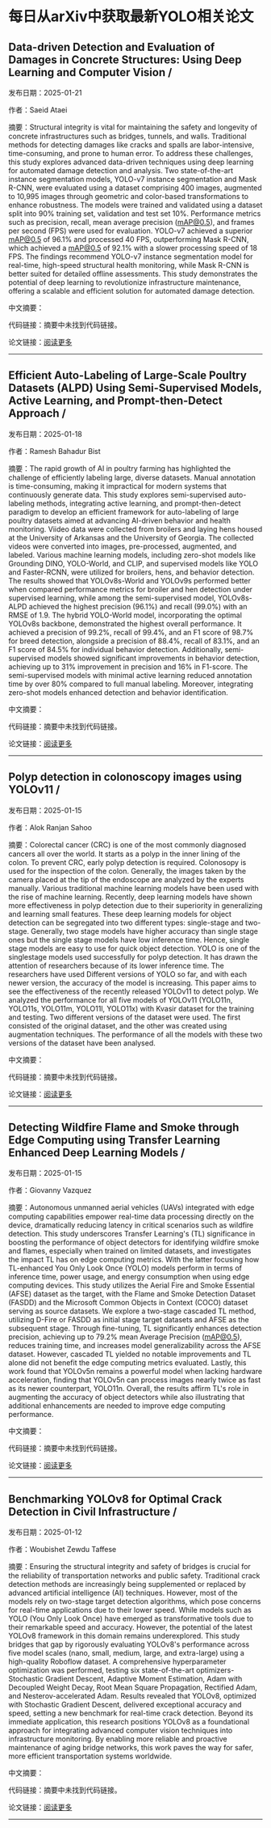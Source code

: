 # 每日从arXiv中获取最新YOLO相关论文


## Data\-driven Detection and Evaluation of Damages in Concrete Structures: Using Deep Learning and Computer Vision / 

发布日期：2025-01-21

作者：Saeid Ataei

摘要：Structural integrity is vital for maintaining the safety and longevity of concrete infrastructures such as bridges, tunnels, and walls. Traditional methods for detecting damages like cracks and spalls are labor\-intensive, time\-consuming, and prone to human error. To address these challenges, this study explores advanced data\-driven techniques using deep learning for automated damage detection and analysis. Two state\-of\-the\-art instance segmentation models, YOLO\-v7 instance segmentation and Mask R\-CNN, were evaluated using a dataset comprising 400 images, augmented to 10,995 images through geometric and color\-based transformations to enhance robustness. The models were trained and validated using a dataset split into 90% training set, validation and test set 10%. Performance metrics such as precision, recall, mean average precision \(mAP@0.5\), and frames per second \(FPS\) were used for evaluation. YOLO\-v7 achieved a superior mAP@0.5 of 96.1% and processed 40 FPS, outperforming Mask R\-CNN, which achieved a mAP@0.5 of 92.1% with a slower processing speed of 18 FPS. The findings recommend YOLO\-v7 instance segmentation model for real\-time, high\-speed structural health monitoring, while Mask R\-CNN is better suited for detailed offline assessments. This study demonstrates the potential of deep learning to revolutionize infrastructure maintenance, offering a scalable and efficient solution for automated damage detection.

中文摘要：


代码链接：摘要中未找到代码链接。

论文链接：[阅读更多](http://arxiv.org/abs/2501.11836v1)

---


## Efficient Auto\-Labeling of Large\-Scale Poultry Datasets \(ALPD\) Using Semi\-Supervised Models, Active Learning, and Prompt\-then\-Detect Approach / 

发布日期：2025-01-18

作者：Ramesh Bahadur Bist

摘要：The rapid growth of AI in poultry farming has highlighted the challenge of efficiently labeling large, diverse datasets. Manual annotation is time\-consuming, making it impractical for modern systems that continuously generate data. This study explores semi\-supervised auto\-labeling methods, integrating active learning, and prompt\-then\-detect paradigm to develop an efficient framework for auto\-labeling of large poultry datasets aimed at advancing AI\-driven behavior and health monitoring. Viideo data were collected from broilers and laying hens housed at the University of Arkansas and the University of Georgia. The collected videos were converted into images, pre\-processed, augmented, and labeled. Various machine learning models, including zero\-shot models like Grounding DINO, YOLO\-World, and CLIP, and supervised models like YOLO and Faster\-RCNN, were utilized for broilers, hens, and behavior detection. The results showed that YOLOv8s\-World and YOLOv9s performed better when compared performance metrics for broiler and hen detection under supervised learning, while among the semi\-supervised model, YOLOv8s\-ALPD achieved the highest precision \(96.1%\) and recall \(99.0%\) with an RMSE of 1.9. The hybrid YOLO\-World model, incorporating the optimal YOLOv8s backbone, demonstrated the highest overall performance. It achieved a precision of 99.2%, recall of 99.4%, and an F1 score of 98.7% for breed detection, alongside a precision of 88.4%, recall of 83.1%, and an F1 score of 84.5% for individual behavior detection. Additionally, semi\-supervised models showed significant improvements in behavior detection, achieving up to 31% improvement in precision and 16% in F1\-score. The semi\-supervised models with minimal active learning reduced annotation time by over 80% compared to full manual labeling. Moreover, integrating zero\-shot models enhanced detection and behavior identification.

中文摘要：


代码链接：摘要中未找到代码链接。

论文链接：[阅读更多](http://arxiv.org/abs/2501.10809v1)

---


## Polyp detection in colonoscopy images using YOLOv11 / 

发布日期：2025-01-15

作者：Alok Ranjan Sahoo

摘要：Colorectal cancer \(CRC\) is one of the most commonly diagnosed cancers all over the world. It starts as a polyp in the inner lining of the colon. To prevent CRC, early polyp detection is required. Colonosopy is used for the inspection of the colon. Generally, the images taken by the camera placed at the tip of the endoscope are analyzed by the experts manually. Various traditional machine learning models have been used with the rise of machine learning. Recently, deep learning models have shown more effectiveness in polyp detection due to their superiority in generalizing and learning small features. These deep learning models for object detection can be segregated into two different types: single\-stage and two\-stage. Generally, two stage models have higher accuracy than single stage ones but the single stage models have low inference time. Hence, single stage models are easy to use for quick object detection. YOLO is one of the singlestage models used successfully for polyp detection. It has drawn the attention of researchers because of its lower inference time. The researchers have used Different versions of YOLO so far, and with each newer version, the accuracy of the model is increasing. This paper aims to see the effectiveness of the recently released YOLOv11 to detect polyp. We analyzed the performance for all five models of YOLOv11 \(YOLO11n, YOLO11s, YOLO11m, YOLO11l, YOLO11x\) with Kvasir dataset for the training and testing. Two different versions of the dataset were used. The first consisted of the original dataset, and the other was created using augmentation techniques. The performance of all the models with these two versions of the dataset have been analysed.

中文摘要：


代码链接：摘要中未找到代码链接。

论文链接：[阅读更多](http://arxiv.org/abs/2501.09051v1)

---


## Detecting Wildfire Flame and Smoke through Edge Computing using Transfer Learning Enhanced Deep Learning Models / 

发布日期：2025-01-15

作者：Giovanny Vazquez

摘要：Autonomous unmanned aerial vehicles \(UAVs\) integrated with edge computing capabilities empower real\-time data processing directly on the device, dramatically reducing latency in critical scenarios such as wildfire detection. This study underscores Transfer Learning's \(TL\) significance in boosting the performance of object detectors for identifying wildfire smoke and flames, especially when trained on limited datasets, and investigates the impact TL has on edge computing metrics. With the latter focusing how TL\-enhanced You Only Look Once \(YOLO\) models perform in terms of inference time, power usage, and energy consumption when using edge computing devices. This study utilizes the Aerial Fire and Smoke Essential \(AFSE\) dataset as the target, with the Flame and Smoke Detection Dataset \(FASDD\) and the Microsoft Common Objects in Context \(COCO\) dataset serving as source datasets. We explore a two\-stage cascaded TL method, utilizing D\-Fire or FASDD as initial stage target datasets and AFSE as the subsequent stage. Through fine\-tuning, TL significantly enhances detection precision, achieving up to 79.2% mean Average Precision \(mAP@0.5\), reduces training time, and increases model generalizability across the AFSE dataset. However, cascaded TL yielded no notable improvements and TL alone did not benefit the edge computing metrics evaluated. Lastly, this work found that YOLOv5n remains a powerful model when lacking hardware acceleration, finding that YOLOv5n can process images nearly twice as fast as its newer counterpart, YOLO11n. Overall, the results affirm TL's role in augmenting the accuracy of object detectors while also illustrating that additional enhancements are needed to improve edge computing performance.

中文摘要：


代码链接：摘要中未找到代码链接。

论文链接：[阅读更多](http://arxiv.org/abs/2501.08639v1)

---


## Benchmarking YOLOv8 for Optimal Crack Detection in Civil Infrastructure / 

发布日期：2025-01-12

作者：Woubishet Zewdu Taffese

摘要：Ensuring the structural integrity and safety of bridges is crucial for the reliability of transportation networks and public safety. Traditional crack detection methods are increasingly being supplemented or replaced by advanced artificial intelligence \(AI\) techniques. However, most of the models rely on two\-stage target detection algorithms, which pose concerns for real\-time applications due to their lower speed. While models such as YOLO \(You Only Look Once\) have emerged as transformative tools due to their remarkable speed and accuracy. However, the potential of the latest YOLOv8 framework in this domain remains underexplored. This study bridges that gap by rigorously evaluating YOLOv8's performance across five model scales \(nano, small, medium, large, and extra\-large\) using a high\-quality Roboflow dataset. A comprehensive hyperparameter optimization was performed, testing six state\-of\-the\-art optimizers\-Stochastic Gradient Descent, Adaptive Moment Estimation, Adam with Decoupled Weight Decay, Root Mean Square Propagation, Rectified Adam, and Nesterov\-accelerated Adam. Results revealed that YOLOv8, optimized with Stochastic Gradient Descent, delivered exceptional accuracy and speed, setting a new benchmark for real\-time crack detection. Beyond its immediate application, this research positions YOLOv8 as a foundational approach for integrating advanced computer vision techniques into infrastructure monitoring. By enabling more reliable and proactive maintenance of aging bridge networks, this work paves the way for safer, more efficient transportation systems worldwide.

中文摘要：


代码链接：摘要中未找到代码链接。

论文链接：[阅读更多](http://arxiv.org/abs/2501.06922v1)

---

